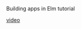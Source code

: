 
Building apps in Elm tutorial

[video](https://www.youtube.com/watch?v=r44D650szpg&list=PLGDf0elkI13EJ55MbwZd98scG7BKl_n-j&index=2)
